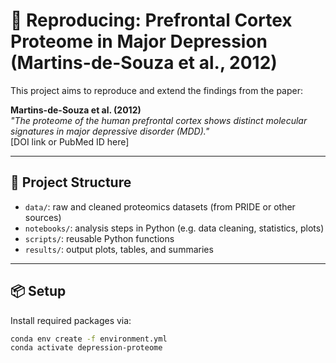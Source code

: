 # 🧠 Reproducing: Prefrontal Cortex Proteome in Major Depression (Martins-de-Souza et al., 2012)

This project aims to reproduce and extend the findings from the paper:

**Martins-de-Souza et al. (2012)**  
_"The proteome of the human prefrontal cortex shows distinct molecular signatures in major depressive disorder (MDD)."_  
[DOI link or PubMed ID here]

---

## 📁 Project Structure

- `data/`: raw and cleaned proteomics datasets (from PRIDE or other sources)
- `notebooks/`: analysis steps in Python (e.g. data cleaning, statistics, plots)
- `scripts/`: reusable Python functions
- `results/`: output plots, tables, and summaries

---

## 📦 Setup

Install required packages via:

```bash
conda env create -f environment.yml
conda activate depression-proteome
